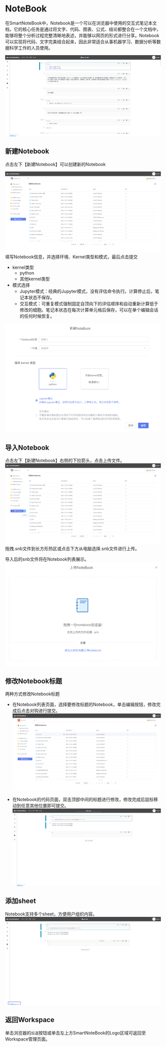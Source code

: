 # NoteBook

在SmartNoteBook中，Notebook是一个可以在浏览器中使用的交互式笔记本文档，它的核心任务是通过将文字、代码、图表、公式、结论都整合在一个文档中，能够将整个分析过程完整清晰地表述，并能够以网页的形式进行分享。Notebook可以实现将代码、文字完美结合起来，因此非常适合从事机器学习、数据分析等数据科学工作的人员使用。

![](/assets/nbooks.png)

## 新建Notebook

点击左下【新建Notebook】可以创建新的Notebook

![](/assets/xjnote.png)填写Notebook信息，并选择环境、Kernel类型和模式，最后点击提交

* kernel类型
  * python
  * 其他kernel类型
* 模式选择
  * Jupyter模式：经典的Jupyter模式，没有评估命令执行。计算停止后，笔记本状态不保存。
  * 交互模式：可重复模式强制固定自顶向下的评估顺序和自动重新计算低于修改的细胞。笔记本状态在每次计算单元格后保存，可以在单个编辑会话的任何时候恢复。

![](/assets/tjnote.png)
## 导入Notebook

点击左下【新建Notebook】右侧的下拉箭头，点击上传文件。  
![](/assets/scnbwj.png)  
拖拽.snb文件到长方形热区或点击下方从电脑选择.snb文件进行上传。

导入后的snb文件将在Notebook列表展示。  
![](/assets/drsnb.png)

## 修改Notebook标题

两种方式修改Notebook标题

* 在Notebook列表页面，选择要修改标题的Notebook，单击编辑按钮，修改完成后点击对钩进行提交。  
  ![](/assets/xgnb2.png)

* 在Notebook的代码页面，双击顶部中间的标题进行修改，修改完成后鼠标移动到任意其他位置即可提交。  
  ![](/assets/xgnbbt.png)

## 添加sheet
Notebook支持多个sheet，方便用户组织内容。
![](/assets/ssheet.png)

## 返回Workspace

单击浏览器的`后退`按钮或单击左上方SmartNoteBook的Logo区域可返回至Workspace管理页面。